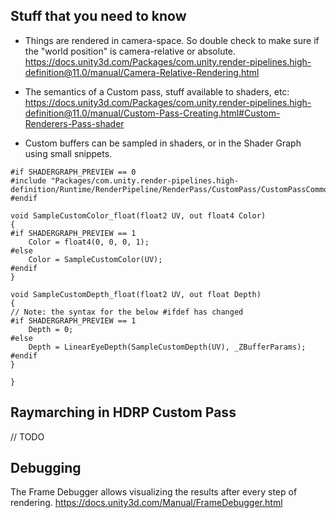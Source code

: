 ## Stuff that you need to know

- Things are rendered in camera-space. So double check to make sure if the "world position" is camera-relative or absolute.
  https://docs.unity3d.com/Packages/com.unity.render-pipelines.high-definition@11.0/manual/Camera-Relative-Rendering.html

- The semantics of a Custom pass, stuff available to shaders, etc:
  https://docs.unity3d.com/Packages/com.unity.render-pipelines.high-definition@11.0/manual/Custom-Pass-Creating.html#Custom-Renderers-Pass-shader

- Custom buffers can be sampled in shaders, or in the Shader Graph using small snippets.

```hlsl
#if SHADERGRAPH_PREVIEW == 0
#include "Packages/com.unity.render-pipelines.high-definition/Runtime/RenderPipeline/RenderPass/CustomPass/CustomPassCommon.hlsl"
#endif

void SampleCustomColor_float(float2 UV, out float4 Color)
{
#if SHADERGRAPH_PREVIEW == 1
    Color = float4(0, 0, 0, 1);
#else
    Color = SampleCustomColor(UV);
#endif
}

void SampleCustomDepth_float(float2 UV, out float Depth)
{
// Note: the syntax for the below #ifdef has changed
#if SHADERGRAPH_PREVIEW == 1
    Depth = 0;
#else
    Depth = LinearEyeDepth(SampleCustomDepth(UV), _ZBufferParams);
#endif
}

}
```

## Raymarching in HDRP Custom Pass

// TODO

## Debugging

The Frame Debugger allows visualizing the results after every step of rendering.
https://docs.unity3d.com/Manual/FrameDebugger.html
